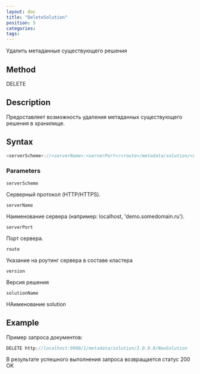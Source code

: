 ```yaml
---
layout: doc
title: "DeleteSolution"
position: 5
categories: 
tags:
---
```


Удалить метаданные существующего решения 

## Method 

DELETE

## Description
Предоставляет возможность удаления метаданных существующего решения в хранилище.

## Syntax
```js
<serverScheme>://<serverName>:<serverPort>/<route>/metadata/solution/<version>/<solutionName>
```

### Parameters

`serverScheme`

Серверный протокол (HTTP/HTTPS).

`serverName`

Наименование сервера (например: localhost, 'demo.somedomain.ru').

`serverPort`

Порт сервера.

`route` 

Указание на роутинг сервера в составе кластера

`version`

Версия решения

`solutionName`

НАименование solution

## Example

Пример запроса документов:

```js
DELETE http://localhost:9900/1/metadata/solution/2.0.0.0/NewSolution
```

В результате успешного выполнения запроса возвращается статус 200 OK